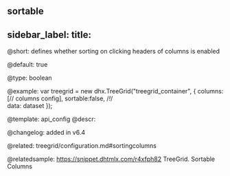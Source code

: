 sortable
---
sidebar_label: 
title: 
---          

@short: defines whether sorting on clicking headers of columns is enabled


@default: true


@type: boolean

@example: 
var treegrid = new dhx.TreeGrid("treegrid_container", {
    columns: [// columns config],
    sortable:false, /*!*/  
    data: dataset
});


@template:	api_config
@descr: 

@changelog: added in v6.4

@related: treegrid/configuration.md#sortingcolumns

@relatedsample: https://snippet.dhtmlx.com/r4xfph82	TreeGrid. Sortable Columns